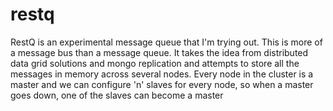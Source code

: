 restq
=====
RestQ is an experimental message queue that I'm trying out. This is more of a message bus than a message queue. It takes the idea from distributed data grid solutions and mongo replication and attempts to store all the messages in memory across several nodes. Every node in the cluster is a master and we can configure 'n' slaves for every node, so when a master goes down, one of the slaves can become a master  
